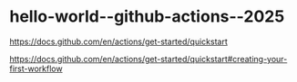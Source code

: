# hello-world--github-actions--2025

https://docs.github.com/en/actions/get-started/quickstart

https://docs.github.com/en/actions/get-started/quickstart#creating-your-first-workflow
